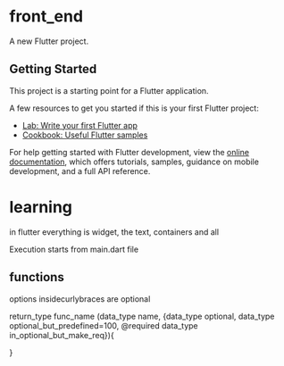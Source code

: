 # front_end

A new Flutter project.

## Getting Started

This project is a starting point for a Flutter application.

A few resources to get you started if this is your first Flutter project:

- [Lab: Write your first Flutter app](https://docs.flutter.dev/get-started/codelab)
- [Cookbook: Useful Flutter samples](https://docs.flutter.dev/cookbook)

For help getting started with Flutter development, view the
[online documentation](https://docs.flutter.dev/), which offers tutorials,
samples, guidance on mobile development, and a full API reference.

# learning
in flutter everything is widget, the text, containers and all

Execution starts from main.dart file

## functions 
options insidecurlybraces are optional

return_type func_name (data_type name, {data_type optional, data_type optional_but_predefined=100, @required data_type in_optional_but_make_req}){

}
